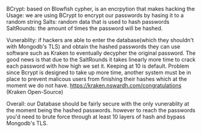 BCrypt: based on Blowfish cypher, is an encrpytion that makes hacking the 
Usage: we are using BCrypt to encrypt our passwords by hasing it to a random string
Salts: random data that is used to hash passwords
SaltRounds: the amount of times the password  will be hashed.

Vunerablity: if hackers are able to enter the database(which they shouldn't
with Mongodb's TLS) and obtain the hashed passwords they can use software such 
as Kraken to eventually decypher the original password.
The good news is that due to the SaltRounds it takes linearly more time to crack each 
password with how high we set it. Keeping at 10 is default. Problem since Bcrypt is
designed to take up more time, another system must be in place to prevent malicous users
from finishing their hashes which at the moment we do not have.
https://kraken.nswardh.com/congratulations (Kraken Open-Source)

Overall: our Database should be fairly secure with the only vunerablity
at the moment being the hashed passwords. however to reach the passwords
you'd need to brute force through at least 10 layers of hash and bypass Mongodb's
TLS.